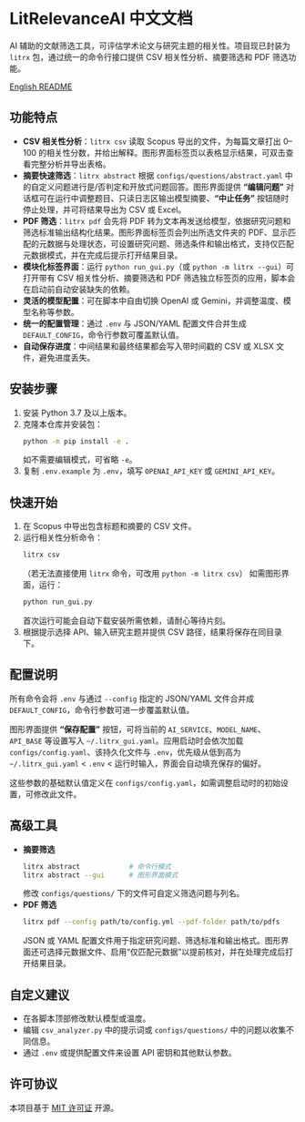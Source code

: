 # LitRelevanceAI 中文文档

AI 辅助的文献筛选工具，可评估学术论文与研究主题的相关性。项目现已封装为 `litrx` 包，通过统一的命令行接口提供 CSV 相关性分析、摘要筛选和 PDF 筛选功能。

[English README](README.md)

## 功能特点

- **CSV 相关性分析**：`litrx csv` 读取 Scopus 导出的文件，为每篇文章打出 0–100 的相关性分数，并给出解释。图形界面标签页以表格显示结果，可双击查看完整分析并导出表格。
- **摘要快速筛选**：`litrx abstract` 根据 `configs/questions/abstract.yaml` 中的自定义问题进行是/否判定和开放式问题回答。图形界面提供 **“编辑问题”** 对话框可在运行中调整题目、只读日志区输出模型摘要、**“中止任务”** 按钮随时停止处理，并可将结果导出为 CSV 或 Excel。
- **PDF 筛选**：`litrx pdf` 会先将 PDF 转为文本再发送给模型，依据研究问题和筛选标准输出结构化结果。图形界面标签页会列出所选文件夹的 PDF、显示匹配的元数据与处理状态，可设置研究问题、筛选条件和输出格式，支持仅匹配元数据模式，并在完成后提示打开结果目录。
- **模块化标签界面**：运行 `python run_gui.py`（或 `python -m litrx --gui`）可打开带有 CSV 相关性分析、摘要筛选和 PDF 筛选独立标签页的应用，脚本会在启动前自动安装缺失的依赖。
- **灵活的模型配置**：可在脚本中自由切换 OpenAI 或 Gemini，并调整温度、模型名称等参数。
- **统一的配置管理**：通过 `.env` 与 JSON/YAML 配置文件合并生成 `DEFAULT_CONFIG`，命令行参数可覆盖默认值。
- **自动保存进度**：中间结果和最终结果都会写入带时间戳的 CSV 或 XLSX 文件，避免进度丢失。

## 安装步骤

1. 安装 Python 3.7 及以上版本。
2. 克隆本仓库并安装包：
   ```bash
   python -m pip install -e .
   ```
   如不需要编辑模式，可省略 `-e`。
3. 复制 `.env.example` 为 `.env`，填写 `OPENAI_API_KEY` 或 `GEMINI_API_KEY`。

## 快速开始

1. 在 Scopus 中导出包含标题和摘要的 CSV 文件。
2. 运行相关性分析命令：
   ```bash
   litrx csv
   ```
   （若无法直接使用 `litrx` 命令，可改用 `python -m litrx csv`）
   如需图形界面，运行：
   ```bash
   python run_gui.py
   ```
   首次运行可能会自动下载安装所需依赖，请耐心等待片刻。
3. 根据提示选择 API、输入研究主题并提供 CSV 路径，结果将保存在同目录下。

## 配置说明

所有命令会将 `.env` 与通过 `--config` 指定的 JSON/YAML 文件合并成 `DEFAULT_CONFIG`，命令行参数可进一步覆盖默认值。

图形界面提供 **“保存配置”** 按钮，可将当前的 `AI_SERVICE`、`MODEL_NAME`、`API_BASE` 等设置写入 `~/.litrx_gui.yaml`。应用启动时会依次加载 `configs/config.yaml`、该持久化文件与 `.env`，优先级从低到高为 `~/.litrx_gui.yaml` < `.env` < 运行时输入，界面会自动填充保存的偏好。

这些参数的基础默认值定义在 `configs/config.yaml`，如需调整启动时的初始设置，可修改此文件。

## 高级工具

- **摘要筛选**
  ```bash
  litrx abstract            # 命令行模式
  litrx abstract --gui      # 图形界面模式
  ```
  修改 `configs/questions/` 下的文件可自定义筛选问题与列名。
- **PDF 筛选**
  ```bash
  litrx pdf --config path/to/config.yml --pdf-folder path/to/pdfs
  ```
  JSON 或 YAML 配置文件用于指定研究问题、筛选标准和输出格式。图形界面还可选择元数据文件、启用“仅匹配元数据”以提前核对，并在处理完成后打开结果目录。

## 自定义建议

- 在各脚本顶部修改默认模型或温度。
- 编辑 `csv_analyzer.py` 中的提示词或 `configs/questions/` 中的问题以收集不同信息。
- 通过 `.env` 或提供配置文件来设置 API 密钥和其他默认参数。

## 许可协议

本项目基于 [MIT 许可证](LICENSE) 开源。
